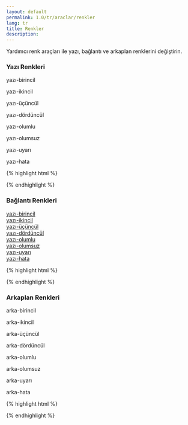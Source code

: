 ```yaml
---
layout: default
permalink: 1.0/tr/araclar/renkler
lang: tr
title: Renkler
description: 
---
```

<p class="girlik">
  Yardımcı renk araçları ile yazı, bağlantı ve arkaplan renklerini değiştirin.
</p>

<h3>Yazı Renkleri</h3>

<div class="örnek">
  <div class="önizleme">
    <p class="yazı-birincil">yazı-birincil</p>
    <p class="yazı-ikincil">yazı-ikincil</p>
    <p class="yazı-üçüncül">yazı-üçüncül</p>
    <p class="yazı-dördüncül">yazı-dördüncül</p>
    <p class="yazı-olumlu">yazı-olumlu</p>
    <p class="yazı-olumsuz">yazı-olumsuz</p>
    <p class="yazı-uyarı">yazı-uyarı</p>
    <p class="yazı-hata">yazı-hata</p>
  </div>
</div>
{% highlight html %}
    <p class="yazı-birincil">
    	<!-- içerik alanı -->
    </p>
    <p class="yazı-ikincil">
    	<!-- içerik alanı -->
    </p>
    <p class="yazı-üçüncül">
    	<!-- içerik alanı -->
    </p>
    <p class="yazı-dördüncül">
    	<!-- içerik alanı -->
    </p>
    <p class="yazı-olumlu">
    	<!-- içerik alanı -->
    </p>
    <p class="yazı-olumsuz">
    	<!-- içerik alanı -->
    </p>
    <p class="yazı-uyarı">
    	<!-- içerik alanı -->
    </p>
    <p class="yazı-hata">
    	<!-- içerik alanı -->
    </p>
{% endhighlight %}

<br>

<h3>Bağlantı Renkleri</h3>

<div class="örnek">
  <div class="önizleme">
  	<p>
    <a href="#" class="yazı-birincil">yazı-birincil</a>
    <br>
    <a href="#" class="yazı-ikincil">yazı-ikincil</a>
    <br>
    <a href="#" class="yazı-üçüncül">yazı-üçüncül</a>
    <br>
    <a href="#" class="yazı-dördüncül">yazı-dördüncül</a>
    <br>
    <a href="#" class="yazı-olumlu">yazı-olumlu</a>
    <br>
    <a href="#" class="yazı-olumsuz">yazı-olumsuz</a>
    <br>
    <a href="#" class="yazı-uyarı">yazı-uyarı</a>
    <br>
    <a href="#" class="yazı-hata">yazı-hata</a>
    <br>
    </p>
  </div>
</div>
{% highlight html %}
    <p class="yazı-birincil">
    	<!-- içerik alanı -->
    </p>
    <p class="yazı-ikincil">
    	<!-- içerik alanı -->
    </p>
    <p class="yazı-üçüncül">
    	<!-- içerik alanı -->
    </p>
    <p class="yazı-dördüncül">
    	<!-- içerik alanı -->
    </p>
    <p class="yazı-olumlu">
    	<!-- içerik alanı -->
    </p>
    <p class="yazı-olumsuz">
    	<!-- içerik alanı -->
    </p>
    <p class="yazı-uyarı">
    	<!-- içerik alanı -->
    </p>
    <p class="yazı-hata">
    	<!-- içerik alanı -->
    </p>
{% endhighlight %}

<br>
<h3>Arkaplan Renkleri</h3>

<div class="örnek">
  <div class="önizleme">
    <p class="arka-birincil">arka-birincil</p>
    <p class="arka-ikincil">arka-ikincil</p>
    <p class="arka-üçüncül">arka-üçüncül</p>
    <p class="arka-dördüncül">arka-dördüncül</p>
    <p class="arka-olumlu">arka-olumlu</p>
    <p class="arka-olumsuz">arka-olumsuz</p>
    <p class="arka-uyarı">arka-uyarı</p>
    <p class="arka-hata">arka-hata</p>
  </div>
</div>
{% highlight html %}
    <p class="arka-birincil">
    	<!-- içerik alanı -->
    </p>
    <p class="arka-ikincil">
    	<!-- içerik alanı -->
    </p>
    <p class="arka-üçüncül">
    	<!-- içerik alanı -->
    </p>
    <p class="arka-dördüncül">
    	<!-- içerik alanı -->
    </p>
    <p class="arka-olumlu">
    	<!-- içerik alanı -->
    </p>
    <p class="arka-olumsuz">
    	<!-- içerik alanı -->
    </p>
    <p class="arka-uyarı">
    	<!-- içerik alanı -->
    </p>
    <p class="arka-hata">
    	<!-- içerik alanı -->
    </p>
{% endhighlight %}

